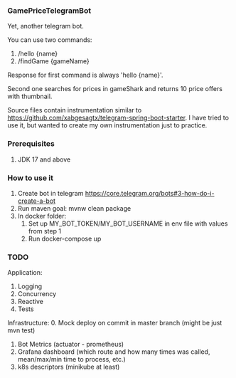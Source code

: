 ### GamePriceTelegramBot
Yet, another telegram bot.

You can use two commands:
1. /hello {name}
2. /findGame {gameName}

Response for first command is always 'hello {name}'.

Second one searches for prices in gameShark and returns 10 price offers with thumbnail. 

Source files contain instrumentation similar to  https://github.com/xabgesagtx/telegram-spring-boot-starter. I have tried to use it, but wanted to create my own instrumentation just to practice. 

### Prerequisites
1. JDK 17 and above

### How to use it
1. Create bot in telegram https://core.telegram.org/bots#3-how-do-i-create-a-bot
2. Run maven goal: mvnw clean package
3. In docker folder:
   1. Set up MY_BOT_TOKEN/MY_BOT_USERNAME in env file with values from step 1
   2. Run docker-compose up

### TODO
Application:
1. Logging
2. Concurrency
3. Reactive
4. Tests

Infrastructure:
0. Mock deploy on commit in master branch (might be just mvn test)
1. Bot Metrics (actuator - prometheus)
2. Grafana dashboard (which route and how many times was called, mean/max/min time to process, etc.)
3. k8s descriptors (minikube at least)
